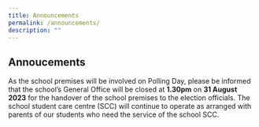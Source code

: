 ```yaml
---
title: Announcements
permalink: /announcements/
description: ""
---
```

## Annoucements


As the school premises will be involved on Polling Day, please be informed that the school’s General Office will be closed at **1.30pm** on **31 August 2023** for the handover of the school premises to the election officials. The school student care centre (SCC) will continue to operate as arranged with parents of our students who need the service of the school SCC.